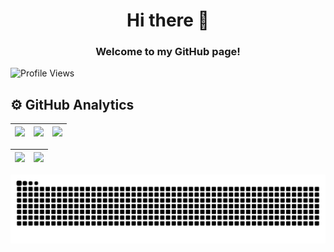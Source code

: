 <h1 align="center">Hi there 👋</h1>
<h3 align="center">Welcome to my GitHub page!</h3>
<p align="left"> <img src="https://komarev.com/ghpvc/?username=gerick21&color=yellow" alt="Profile Views" /> </p>

## ⚙️  GitHub Analytics

</p>

| ![](http://github-profile-summary-cards.vercel.app/api/cards/stats?username=gerick21&theme=nord_dark) | ![](http://github-profile-summary-cards.vercel.app/api/cards/repos-per-language?username=gerick21&hide=Html&theme=nord_dark) | ![](http://github-profile-summary-cards.vercel.app/api/cards/most-commit-language?username=gerick21&theme=nord_dark) |
| :-: | :-: | :-: |

| ![](http://github-profile-summary-cards.vercel.app/api/cards/profile-details?username=gerick21&theme=nord_dark) | ![](https://github-readme-streak-stats.herokuapp.com/?user=gerick21&hide_border=true&date_format=M%20j%5B%2C%20Y%5D&background=2D3742&stroke=2D3742&ring=6bbbca&fire=6bbbca&currStreakNum=fff&sideNums=6bbbca&currStreakLabel=6bbbca&sideLabels=fff&dates=fff) |
| :-: | :-: |

![Snake animation](https://github.com/gardeniaftech/gardeniaftech/blob/output/github-contribution-grid-snake.svg)


<!--
**gerick212** is a ✨ _special_ ✨ repository because its `README.md` (this file) appears on your GitHub profile.

Here are some ideas to get you started:

- 🔭 I’m currently working on ...
- 🌱 I’m currently learning ...
- 👯 I’m looking to collaborate on ...
- 🤔 I’m looking for help with ...
- 💬 Ask me about ...
- 📫 How to reach me: ...
- 😄 Pronouns: ...
- ⚡ Fun fact: ...
-->
